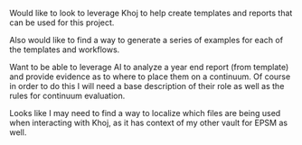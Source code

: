 Would like to look to leverage Khoj to help create templates and reports that can be used for this project.

Also would like to find a way to generate a series of examples for each of the templates and workflows.

Want to be able to leverage AI to analyze a year end report (from template) and provide evidence as to where to place them on a continuum. Of course in order to do this I will need a base description of their role as well as the rules for continuum evaluation.

Looks like I may need to find a way to localize which files are being used when interacting with Khoj, as it has context of my other vault for EPSM as well.